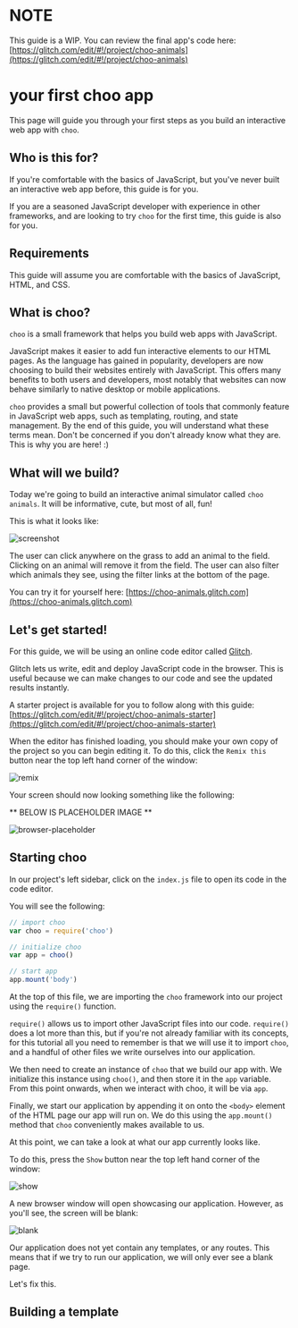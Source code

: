 # NOTE
This guide is a WIP. You can review the final app's code here: [https://glitch.com/edit/#!/project/choo-animals](https://glitch.com/edit/#!/project/choo-animals)

# your first choo app
This page will guide you through your first steps as you build an interactive web app with `choo`.

## Who is this for?
If you're comfortable with the basics of JavaScript, but you've never built an interactive web app before, this guide is for you.

If you are a seasoned JavaScript developer with experience in other frameworks, and are looking to try `choo` for the first time, this guide is also for you.

## Requirements
This guide will assume you are comfortable with the basics of JavaScript, HTML, and CSS.

## What is choo?
`choo` is a small framework that helps you build web apps with JavaScript.

JavaScript makes it easier to add fun interactive elements to our HTML pages. As the language has gained in popularity, developers are now choosing to build their websites entirely with JavaScript. This offers many benefits to both users and developers, most notably that websites can now behave similarly to native desktop or mobile applications.

`choo` provides a small but powerful collection of tools that commonly feature in JavaScript web apps, such as templating, routing, and state management. By the end of this guide, you will understand what these terms mean. Don't be concerned if you don't already know what they are. This is why you are here! :)

## What will we build?
Today we're going to build an interactive animal simulator called `choo animals`. It will be informative, cute, but most of all, fun!

This is what it looks like:

![screenshot](screenshot1.gif "Screenshot of choo animals")

The user can click anywhere on the grass to add an animal to the field. Clicking on an animal will remove it from the field. The user can also filter which animals they see, using the filter links at the bottom of the page.

You can try it for yourself here: [https://choo-animals.glitch.com](https://choo-animals.glitch.com)

## Let's get started!
For this guide, we will be using an online code editor called [Glitch](https://glitch.com/).

Glitch lets us write, edit and deploy JavaScript code in the browser. This is useful because we can make changes to our code and see the updated results instantly.

A starter project is available for you to follow along with this guide: [https://glitch.com/edit/#!/project/choo-animals-starter](https://glitch.com/edit/#!/project/choo-animals-starter)

When the editor has finished loading, you should make your own copy of the project so you can begin editing it. To do this, click the `Remix this` button near the top left hand corner of the window:

![remix](remix-this.png "Screenshot of remix this button")

Your screen should now looking something like the following:

** BELOW IS PLACEHOLDER IMAGE **

![browser-placeholder](browser-placeholder.png "Browser placeholder")

## Starting choo
In our project's left sidebar, click on the `index.js` file to open its code in the code editor.

You will see the following:

```js
// import choo
var choo = require('choo')

// initialize choo
var app = choo()

// start app
app.mount('body')
```

At the top of this file, we are importing the `choo` framework into our project using the `require()` function.

`require()` allows us to import other JavaScript files into our code. `require()` does a lot more than this, but if you're not already familiar with its concepts, for this tutorial all you need to remember is that we will use it to import `choo`, and a handful of other files we write ourselves into our application.

We then need to create an instance of `choo` that we build our app with. We initialize this instance using `choo()`, and then store it in the `app` variable. From this point onwards, when we interact with choo, it will be via `app`.

Finally, we start our application by appending it on onto the `<body>` element of the HTML page our app will run on. We do this using the `app.mount()` method that `choo` conveniently makes available to us.

At this point, we can take a look at what our app currently looks like.

To do this, press the `Show` button near the top left hand corner of the window:

![show](show.png "Screenshot of show button")

A new browser window will open showcasing our application. However, as you'll see, the screen will be blank:

![blank](browser-blank.png "Screenshot of blank browser")

Our application does not yet contain any templates, or any routes. This means that if we try to run our application, we will only ever see a blank page.

Let's fix this.

## Building a template
